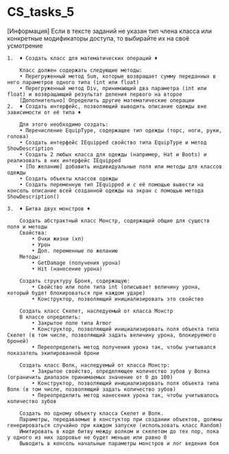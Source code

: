 # CS_tasks_5
[Информация] Если в тексте заданий не указан тип члена класса или конкретные модификаторы доступа, то выбирайте их на своё усмотрение

    1.  ♦ Создать класс для математических операций ♦
        
        Класс должен содержать следующие методы:
        • Перегруженный метод Sum, которые возвращает сумму переданных в него параметров одного типа (int или float)
        • Перегруженный метод Div, принимающий два параметра (int или float) и возвращающий результат деления первого на второе
        [Дополнительно] Определить другие математические операции
    2.  ♦ Создать интерфейс, позволяющий выводить описание одежды вне зависимости от её типа ♦

        Для этого необходимо создать:
        • Перечисление EquipType, содержащее тип одежды (торс, ноги, руки, голова)
        • Создать интерфейс IEquipped свойство типа EquipType и метод ShowDescription
        • Создать 2 любых класса для одежды (например, Hat и Boots) и реализовать в них интерфейс IEquipped
        • [По желанию] добавить индивидуальные поля или методы для классов одежды
        • Создать объекты классов одежды
        • Создать переменную тип IEquipped и с её помощью вывести на консоль описание всей созданной одежды на экран с помощью метода ShowDescription()

    3.  ♦ Битва двух монстров ♦
    
        Создать абстрактный класс Монстр, содержащий общие для существ поля и методы
        Свойства: 
            • Очки жизни (хп)
            • Урон
            • Доп. переменные по желанию
        Методы:
            • GetDamage (получения урона)
            • Hit (нанесение урона)

        Создать структуру Броня, содержащую:
            • Свойство или поле типа int (описывает величину урона, который будет блокироваться при каждом ударе)
            • Конструктор, позволяющий инициализировать это свойство

        Создать класс Скелет, наследуемый от класса Монстр
        В классе определить: 
            • Закрытое поле типа Armor
            • Конструктор, позволяющий инициализировать поля объекта типа Скелет (в том числе, позволяющий задать величину урона, блокируемого броней)
            • Переопределить метод получения урона так, чтобы учитывался показатель экипированной брони

        Создать класс Волк, наследуемый от класса Монстр:
            • Закрытое свойство, определяющее количество зубов у Волка (ограничить диапазон принимаемых значение от 0 до 100)
            • Конструктор, позволяющий инициализировать поля объекта типа Волк (в том числе, позволяющий задать количество зубов)
            • Переопределить метод нанесения урона так, чтобы учитывалось количество зубов

        Создать по одному объекту класса Скелет и Волк.
        Параметры, передаваемые в констуктор при создании объектов, должны генерироваться случайно при каждом запуске (использовать класс Random)
        Имитировать в коде битву между волком и скелетом до тех пор, пока у одного из них здоровье не будет меньше или равно 0
        Выводить в консоль начальные параметры монстров и лог ведения боя
